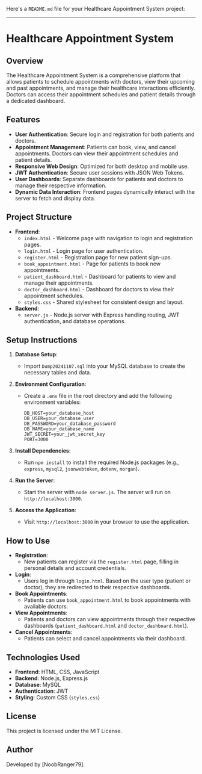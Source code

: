 Here's a `README.md` file for your Healthcare Appointment System project:

---

# Healthcare Appointment System

## Overview
The Healthcare Appointment System is a comprehensive platform that allows patients to schedule appointments with doctors, view their upcoming and past appointments, and manage their healthcare interactions efficiently. Doctors can access their appointment schedules and patient details through a dedicated dashboard.

## Features
- **User Authentication**: Secure login and registration for both patients and doctors.
- **Appointment Management**: Patients can book, view, and cancel appointments. Doctors can view their appointment schedules and patient details.
- **Responsive Web Design**: Optimized for both desktop and mobile use.
- **JWT Authentication**: Secure user sessions with JSON Web Tokens.
- **User Dashboards**: Separate dashboards for patients and doctors to manage their respective information.
- **Dynamic Data Interaction**: Frontend pages dynamically interact with the server to fetch and display data.

## Project Structure
- **Frontend**:
  - `index.html` - Welcome page with navigation to login and registration pages.
  - `login.html` - Login page for user authentication.
  - `register.html` - Registration page for new patient sign-ups.
  - `book_appointment.html` - Page for patients to book new appointments.
  - `patient_dashboard.html` - Dashboard for patients to view and manage their appointments.
  - `doctor_dashboard.html` - Dashboard for doctors to view their appointment schedules.
  - `styles.css` - Shared stylesheet for consistent design and layout.
- **Backend**:
  - `server.js` - Node.js server with Express handling routing, JWT authentication, and database operations.

## Setup Instructions
1. **Database Setup**:
   - Import `Dump20241107.sql` into your MySQL database to create the necessary tables and data.

2. **Environment Configuration**:
   - Create a `.env` file in the root directory and add the following environment variables:
     ```
     DB_HOST=your_database_host
     DB_USER=your_database_user
     DB_PASSWORD=your_database_password
     DB_NAME=your_database_name
     JWT_SECRET=your_jwt_secret_key
     PORT=3000
     ```

3. **Install Dependencies**:
   - Run `npm install` to install the required Node.js packages (e.g., `express`, `mysql2`, `jsonwebtoken`, `dotenv`, `morgan`).

4. **Run the Server**:
   - Start the server with `node server.js`. The server will run on `http://localhost:3000`.

5. **Access the Application**:
   - Visit `http://localhost:3000` in your browser to use the application.

## How to Use
- **Registration**:
  - New patients can register via the `register.html` page, filling in personal details and account credentials.
- **Login**:
  - Users log in through `login.html`. Based on the user type (patient or doctor), they are redirected to their respective dashboards.
- **Book Appointments**:
  - Patients can use `book_appointment.html` to book appointments with available doctors.
- **View Appointments**:
  - Patients and doctors can view appointments through their respective dashboards (`patient_dashboard.html` and `doctor_dashboard.html`).
- **Cancel Appointments**:
  - Patients can select and cancel appointments via their dashboard.

## Technologies Used
- **Frontend**: HTML, CSS, JavaScript
- **Backend**: Node.js, Express.js
- **Database**: MySQL
- **Authentication**: JWT
- **Styling**: Custom CSS (`styles.css`)

## License
This project is licensed under the MIT License.

## Author
Developed by [NoobRanger79].
